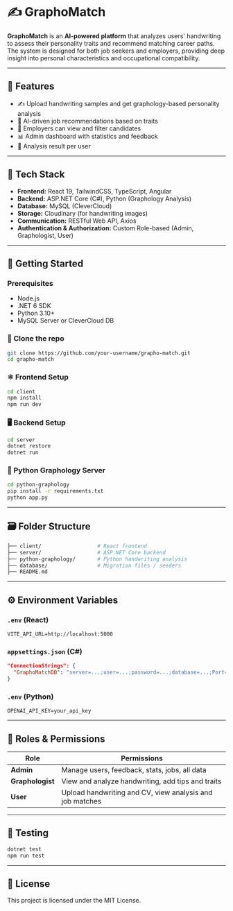 # ✍️ GraphoMatch

**GraphoMatch** is an **AI-powered platform** that analyzes users' handwriting to assess their personality traits and recommend matching career paths. The system is designed for both job seekers and employers, providing deep insight into personal characteristics and occupational compatibility.

---

## 📌 Features

- ✍️ Upload handwriting samples and get graphology-based personality analysis  
- 🧠 AI-driven job recommendations based on traits  
- 💼 Employers can view and filter candidates  
- 📊 Admin dashboard with statistics and feedback  
- 🧾 Analysis result per user  

---

## 🧱 Tech Stack

- **Frontend:** React 19, TailwindCSS, TypeScript, Angular  
- **Backend:** ASP.NET Core (C#), Python (Graphology Analysis)  
- **Database:** MySQL (CleverCloud)  
- **Storage:** Cloudinary (for handwriting images)  
- **Communication:** RESTful Web API, Axios  
- **Authentication & Authorization:** Custom Role-based (Admin, Graphologist, User)  

---

## 🚀 Getting Started

### Prerequisites

- Node.js  
- .NET 6 SDK  
- Python 3.10+  
- MySQL Server or CleverCloud DB  

### 🔧 Clone the repo

```bash
git clone https://github.com/your-username/grapho-match.git
cd grapho-match
```

### ⚛️ Frontend Setup

```bash
cd client
npm install
npm run dev
```

### 🖥 Backend Setup

```bash
cd server
dotnet restore
dotnet run
```

### 🧠 Python Graphology Server

```bash
cd python-graphology
pip install -r requirements.txt
python app.py
```

---

## 🗃️ Folder Structure

```bash
├── client/                  # React frontend
├── server/                  # ASP.NET Core backend
├── python-graphology/       # Python handwriting analysis
├── database/                # Migration files / seeders
├── README.md
```

---

## ⚙️ Environment Variables

### `.env` (React)

```env
VITE_API_URL=http://localhost:5000
```

### `appsettings.json` (C#)

```json
"ConnectionStrings": {
  "GraphoMatchDB": "server=...;user=...;password=...;database=...;Port=3306"
}
```

### `.env` (Python)

```env
OPENAI_API_KEY=your_api_key
```

---

## 👤 Roles & Permissions

| Role         | Permissions                                                  |
|--------------|--------------------------------------------------------------|
| **Admin**    | Manage users, feedback, stats, jobs, all data                |
| **Graphologist** | View and analyze handwriting, add tips and traits        |
| **User**     | Upload handwriting and CV, view analysis and job matches     |

---

## 🧪 Testing

```bash
dotnet test
npm run test
```

---

## 📝 License

This project is licensed under the MIT License.
